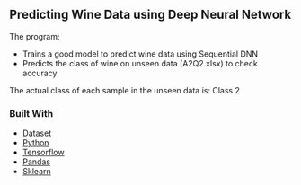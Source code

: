 <!-- GETTING STARTED -->
## Predicting Wine Data using Deep Neural Network

The program:
- Trains a good model to predict wine data using Sequential DNN
- Predicts the class of wine on unseen data (A2Q2.xlsx) to check accuracy

The actual class of each sample in the unseen data is: Class 2 


### Built With
* [Dataset](https://archive.ics.uci.edu/ml/datasets/Wine) 
* [Python](https://reactjs.org/)
* [Tensorflow](https://www.tensorflow.org/)
* [Pandas](https://pandas.pydata.org/)
* [Sklearn](https://scikit-learn.org/)
